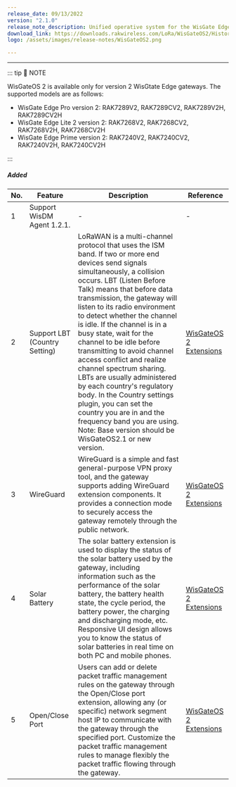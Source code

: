 ```yaml
---
release_date: 09/13/2022
version: "2.1.0"
release_note_description: Unified operative system for the WisGate Edge line that provides a feature-rich environment to access and configure the LoRaWAN gateway. The latest version of WisGateOS 2 is based on the latest version of the OpenWRT kernel for better security. WisGateOS 2 uses a simplified user interface that makes it easier to use and program. Integrated with WisDM, which allows the remote management of gateways and firmware. With extension functionality, the user can add extra features and functions to their gateways.
download_link: https://downloads.rakwireless.com/LoRa/WisGateOS2/History-Version-Release/WisGateOS2_2.1.0.zip
logo: /assets/images/release-notes/WisGateOS2.png

---
```


<rk-release-notes/>

---


::: tip 📝 NOTE

WisGateOS 2 is available only for version 2 WisGtate Edge gateways.
The supported models are as follows:
 - WisGate Edge Pro version 2: RAK7289V2, RAK7289CV2, RAK7289V2H, RAK7289CV2H
 - WisGate Edge Lite 2 version 2:  RAK7268V2, RAK7268CV2, RAK7268V2H, RAK7268CV2H
 - WisGate Edge Prime version 2: RAK7240V2, RAK7240CV2, RAK7240V2H, RAK7240CV2H

:::


##### Added


| No. | Feature                       | Description                                                                                                                                                                                                                                                                                                                                                                                                                                                                                                                                                                                                                                                                                                | Reference                                                                                                                              |
| --- | ----------------------------- | ---------------------------------------------------------------------------------------------------------------------------------------------------------------------------------------------------------------------------------------------------------------------------------------------------------------------------------------------------------------------------------------------------------------------------------------------------------------------------------------------------------------------------------------------------------------------------------------------------------------------------------------------------------------------------------------------------------- | -------------------------------------------------------------------------------------------------------------------------------------- |
| 1   | Support WisDM Agent 1.2.1.    | -                                                                                                                                                                                                                                                                                                                                                                                                                                                                                                                                                                                                                                                                                                          | -                                                                                                                                      |
| 2   | Support LBT (Country Setting) | LoRaWAN is a multi-channel protocol that uses the ISM band. If two or more end devices send signals simultaneously, a collision occurs. LBT (Listen Before Talk) means that before data transmission, the gateway will listen to its radio environment to detect whether the channel is idle. If the channel is in a busy state, wait for the channel to be idle before transmitting to avoid channel access conflict and realize channel spectrum sharing. <br> LBTs are usually administered by each country's regulatory body. In the Country settings plugin, you can set the country you are in and the frequency band you are using.  <br> Note: Base version should be WisGateOS2.1 or new version. | [WisGateOS 2 Extensions](https://docs.rakwireless.com/Product-Categories/Software-APIs-and-Libraries/WisGateOS-2-Extensions/Overview/) |
| 3   | WireGuard                     | WireGuard is a simple and fast general-purpose VPN proxy tool, and the gateway supports adding WireGuard extension components. It provides a connection mode to securely access the gateway remotely through the public network.                                                                                                                                                                                                                                                                                                                                                                                                                                                                           | [WisGateOS 2 Extensions](https://docs.rakwireless.com/Product-Categories/Software-APIs-and-Libraries/WisGateOS-2-Extensions/Overview/) |
| 4   | Solar Battery                 | The solar battery extension is used to display the status of the solar battery used by the gateway, including information such as the performance of the solar battery, the battery health state, the cycle period, the battery power, the charging and discharging mode, etc. Responsive UI design allows you to know the status of solar batteries in real time on both PC and mobile phones.                                                                                                                                                                                                                                                                                                            | [WisGateOS 2 Extensions](https://docs.rakwireless.com/Product-Categories/Software-APIs-and-Libraries/WisGateOS-2-Extensions/Overview/) |
| 5   | Open/Close Port               | Users can add or delete packet traffic management rules on the gateway through the Open/Close port extension, allowing any (or specific) network segment host IP to communicate with the gateway through the specified port. Customize the packet traffic management rules to manage flexibly the packet traffic flowing through the gateway.                                                                                                                                                                                                                                                                                                                                                              | [WisGateOS 2 Extensions](https://docs.rakwireless.com/Product-Categories/Software-APIs-and-Libraries/WisGateOS-2-Extensions/Overview/) |
